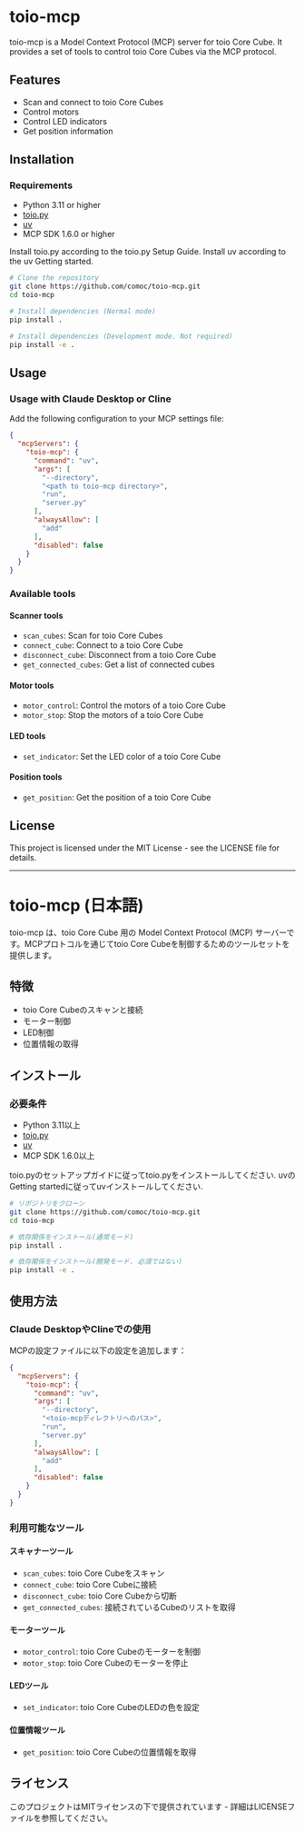 # toio-mcp

toio-mcp is a Model Context Protocol (MCP) server for toio Core Cube. It provides a set of tools to control toio Core Cubes via the MCP protocol.

## Features

- Scan and connect to toio Core Cubes
- Control motors
- Control LED indicators
- Get position information

## Installation

### Requirements

- Python 3.11 or higher
- [toio.py](https://github.com/toio/toio.py)
- [uv](https://docs.astral.sh/uv/)
- MCP SDK 1.6.0 or higher

Install toio.py according to the toio.py Setup Guide.
Install uv according to the uv Getting started.

```bash
# Clone the repository
git clone https://github.com/comoc/toio-mcp.git
cd toio-mcp

# Install dependencies (Normal mode)
pip install .

# Install dependencies (Development mode. Not required)
pip install -e .
```

## Usage

### Usage with Claude Desktop or Cline

Add the following configuration to your MCP settings file:

```json
{
  "mcpServers": {
    "toio-mcp": {
      "command": "uv",
      "args": [
        "--directory",
        "<path to toio-mcp directory>",
        "run",
        "server.py"
      ],
      "alwaysAllow": [
        "add"
      ],
      "disabled": false
    }
  }
}
```

### Available tools

#### Scanner tools

- `scan_cubes`: Scan for toio Core Cubes
- `connect_cube`: Connect to a toio Core Cube
- `disconnect_cube`: Disconnect from a toio Core Cube
- `get_connected_cubes`: Get a list of connected cubes

#### Motor tools

- `motor_control`: Control the motors of a toio Core Cube
- `motor_stop`: Stop the motors of a toio Core Cube

#### LED tools

- `set_indicator`: Set the LED color of a toio Core Cube

#### Position tools

- `get_position`: Get the position of a toio Core Cube

## License

This project is licensed under the MIT License - see the LICENSE file for details.

---

# toio-mcp (日本語)

toio-mcp は、toio Core Cube 用の Model Context Protocol (MCP) サーバーです。MCPプロトコルを通じてtoio Core Cubeを制御するためのツールセットを提供します。

## 特徴

- toio Core Cubeのスキャンと接続
- モーター制御
- LED制御
- 位置情報の取得

## インストール

### 必要条件

- Python 3.11以上
- [toio.py](https://github.com/toio/toio.py)
- [uv](https://docs.astral.sh/uv/)
- MCP SDK 1.6.0以上

toio.pyのセットアップガイドに従ってtoio.pyをインストールしてください.
uvのGetting startedに従ってuvインストールしてください.

```bash
# リポジトリをクローン
git clone https://github.com/comoc/toio-mcp.git
cd toio-mcp

# 依存関係をインストール(通常モード)
pip install .

# 依存関係をインストール(開発モード. 必須ではない)
pip install -e .
```

## 使用方法

### Claude DesktopやClineでの使用

MCPの設定ファイルに以下の設定を追加します：

```json
{
  "mcpServers": {
    "toio-mcp": {
      "command": "uv",
      "args": [
        "--directory",
        "<toio-mcpディレクトリへのパス>",
        "run",
        "server.py"
      ],
      "alwaysAllow": [
        "add"
      ],
      "disabled": false
    }
  }
}
```

### 利用可能なツール

#### スキャナーツール

- `scan_cubes`: toio Core Cubeをスキャン
- `connect_cube`: toio Core Cubeに接続
- `disconnect_cube`: toio Core Cubeから切断
- `get_connected_cubes`: 接続されているCubeのリストを取得

#### モーターツール

- `motor_control`: toio Core Cubeのモーターを制御
- `motor_stop`: toio Core Cubeのモーターを停止

#### LEDツール

- `set_indicator`: toio Core CubeのLEDの色を設定

#### 位置情報ツール

- `get_position`: toio Core Cubeの位置情報を取得

## ライセンス

このプロジェクトはMITライセンスの下で提供されています - 詳細はLICENSEファイルを参照してください。
